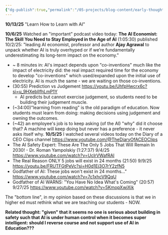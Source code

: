 ```yaml
---
{"dg-publish":true,"permalink":"/05-projects/blog-content/early-thoughts/ai-and-jobs/","tags":["AI","Business","Education"],"created":"2025-10-05T15:55:19.552-04:00","updated":"2025-10-13T11:35:17.018-04:00"}
---
```


**10/13/25**
"Learn How to Learn with AI"

**10/6/25**
Watched an "important" podcast video today: **The AI Economist: The Skill You Need to Stay Employed in the Age of AI** (1:05:30) published 10/2/25: "leading AI economist, professor and author **Ajay Agrawal** to unpack whether AI is truly overhyped or if we’re fundamentally underestimating its long-term impact on the economy."
- ~ 8 minutes in: AI's impact depends upon "co-inventions" much like the impact of electricity did: the real impact required time for the economy to develop "co-inventions" which used/expanded upon the initial use of electricity. AI is much the same - we are waiting on those co-inventions.
- (30:55) Prediction vs Judgement  https://youtu.be/UhfpHwcrx6c?si=u_9HXeblIfhLmP1Y
	- AI predicts but cannot exercise judgement, so students need to be building their judgement muscle.
- (~34:00)"learning from reading" is the old paradigm of education. Now students must learn from doing: making decisions using judgement and owning the outcomes.
- (~42) an employee's job is to keep asking (of the AI) "why" did it choose that? A machine will keep doing but never has a preference - it never asks itself why.
**10/5/25**
I watched several videos today on the Diary of a CEO Clips channel https://www.youtube.com/@TheDiaryOfACEOClips
- The AI Safety Expert: These Are The Only 5 Jobs That Will Remain In 2030! - Dr. Roman Yampolskiy (1:27:37) 9/4/25 https://www.youtube.com/watch?v=UclrVWafRAI
- The Real Reason ONLY 5 jobs will exist in 24 months (21:50) 9/9/25 https://youtu.be/FRUTFGtPeVc?si=H0d1Ej3O7rY2zfN5 
- Godfather of AI: These jobs won't exist in 24 months..." https://www.youtube.com/watch?v=7c1xhcV9QqU 
- Godfather of AI WARNS: "You Have No Idea What's Coming" (20:57)  9/27/25 https://www.youtube.com/watch?v=5KmopXwjXik

The "bottom line", in my opinion based on these discussions is that we in higher ed must rethink what we are teaching our students - NOW. 

**Related thought: "given" that it seems no one is serious about building in safety such that AI is under human control when it becomes super intelligent: should I reverse course and not support use of AI in Education???**
